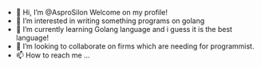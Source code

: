 - 👋 Hi, I’m @AsproSilon Welcome on my profile!
- 👀 I’m interested in writing something programs on golang
- 🌱 I’m currently learning Golang language and i guess it is the best language!
- 💞️ I’m looking to collaborate on firms which are needing for programmist.
- 📫 How to reach me ...

<!---
AsproSilon/AsproSilon is a ✨ special ✨ repository because its `README.md` (this file) appears on your GitHub profile.
You can click the Preview link to take a look at your changes.
--->

